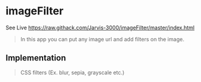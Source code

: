 # imageFilter

See Live
https://raw.githack.com/Jarvis-3000/imageFilter/master/index.html

> In this app you can put any image url and add filters on the image.

## Implementation

> CSS filters (Ex. blur, sepia, grayscale etc.)
